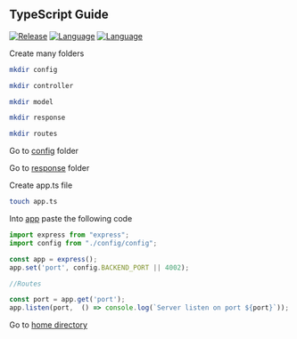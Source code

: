 ## TypeScript Guide
[![Release](https://img.shields.io/badge/Platform-TypeScript-blue)]()
[![Language](https://img.shields.io/badge/Languaje-NodeJS-brightgreen)]()
[![Language](https://img.shields.io/badge/Command-npm-lightgrey)]()

Create many folders
```bash
mkdir config
```
```bash
mkdir controller
```
```bash
mkdir model
```
```bash
mkdir response
```
```bash
mkdir routes
```

Go to [config](src/config) folder

Go to [response](src/response/) folder

Create app.ts file
```bash
touch app.ts
```
Into [app](src/app.ts) paste the following code
```ts
import express from "express";
import config from "./config/config";

const app = express();
app.set('port', config.BACKEND_PORT || 4002);

//Routes

const port = app.get('port');
app.listen(port,  () => console.log(`Server listen on port ${port}`));
```

Go to [home directory](../)